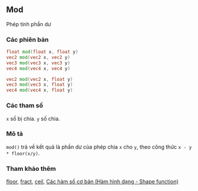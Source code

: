 ## Mod
Phép tính phần dư

### Các phiên bản
```glsl
float mod(float x, float y)  
vec2 mod(vec2 x, vec2 y)  
vec3 mod(vec3 x, vec3 y)  
vec4 mod(vec4 x, vec4 y)

vec2 mod(vec2 x, float y)  
vec3 mod(vec3 x, float y)  
vec4 mod(vec4 x, float y)
```

### Các tham số
```x``` số bị chia.
```y``` số chia.

### Mô tả
```mod()``` trả về kết quả là phần dư của phép chia ```x``` cho ```y```, theo công thức ```x - y * floor(x/y)```.

<div class="simpleFunction" data="y = mod(x,1.5); "></div>

### Tham khảo thêm
[floor](/glossary/?lan=vi&search=floor), [fract](/glossary/?lan=vi&search=fract), [ceil](/glossary/?lan=vi&search=ceil), [Các hàm số cơ bản (Hàm hình dạng - Shape function)](/05/?lan=vi)
